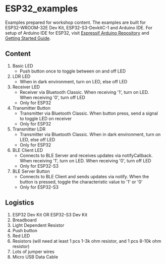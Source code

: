 # ESP32_examples 
Examples prepared for workshop content. The examples are built for ESP32-WROOM-32E Dev Kit, ESP32-S3-DevkitC-1 and Arduino IDE. For setup of Arduino IDE for ESP32, visit [Espressif Arduino Repository](https://github.com/espressif/arduino-esp32/tree/master) and [Getting Started Guide](https://docs.espressif.com/projects/arduino-esp32/en/latest/getting_started.html).

## Content
1. Basic LED
    - Push button once to toggle between on and off LED
3. LDR LED
    - When in dark environment, turn on LED, else off LED
4. Receiver LED
    - Receiver via Bluetooth Classic. When receiving '1', turn on LED. When receiving '0', turn off LED
    - Only for ESP32
5. Transmitter Button
    - Transmitter via Bluetooth Classic. When button press, send a signal to toggle LED on receiver
    - Only for ESP32
6. Transmitter LDR
    - Transmitter via Bluetooth Classic. When in dark environment, turn on LED, else off LED
    - Only for ESP32
7. BLE Client LED
    - Connects to BLE Server and receives updates via notifyCallback. When receiving '1', turn on LED. When receiving '0', turn off LED
    - Only for ESP32-S3
8. BLE Server Button
    - Connects to BLE Client and sends updates via notify. When the button is pressed, toggle the characteristic value to '1' or '0'
    - Only for ESP32-S3

## Logistics

1. ESP32 Dev Kit OR ESP32-S3 Dev Kit
2. Breadboard
3. Light Dependent Resistor
4. Push button
5. Red LED
6. Resistors (will need at least 1 pcs 1-3k ohm resistor, and 1 pcs 8-10k ohm resistor)
7. Lots of jumper wires
8. Micro USB Data Cable
